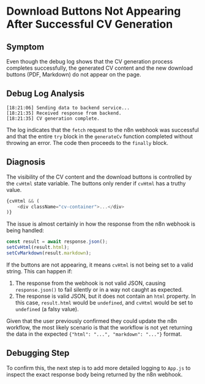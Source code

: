 # Download Buttons Not Appearing After Successful CV Generation

## Symptom

Even though the debug log shows that the CV generation process completes successfully, the generated CV content and the new download buttons (PDF, Markdown) do not appear on the page.

## Debug Log Analysis

```
[18:21:06] Sending data to backend service...
[18:21:35] Received response from backend.
[18:21:35] CV generation complete.
```

The log indicates that the `fetch` request to the n8n webhook was successful and that the entire `try` block in the `generateCv` function completed without throwing an error. The code then proceeds to the `finally` block.

## Diagnosis

The visibility of the CV content and the download buttons is controlled by the `cvHtml` state variable. The buttons only render if `cvHtml` has a truthy value.

```javascript
{cvHtml && (
    <div className="cv-container">...</div>
)}
```

The issue is almost certainly in how the response from the n8n webhook is being handled:

```javascript
const result = await response.json();
setCvHtml(result.html);
setCvMarkdown(result.markdown);
```

If the buttons are not appearing, it means `cvHtml` is not being set to a valid string. This can happen if:

1.  The response from the webhook is not valid JSON, causing `response.json()` to fail silently or in a way not caught as expected.
2.  The response is valid JSON, but it does not contain an `html` property. In this case, `result.html` would be `undefined`, and `cvHtml` would be set to `undefined` (a falsy value).

Given that the user previously confirmed they could update the n8n workflow, the most likely scenario is that the workflow is not yet returning the data in the expected `{"html": "...", "markdown": "..."}` format.

## Debugging Step

To confirm this, the next step is to add more detailed logging to `App.js` to inspect the exact response body being returned by the n8n webhook.
